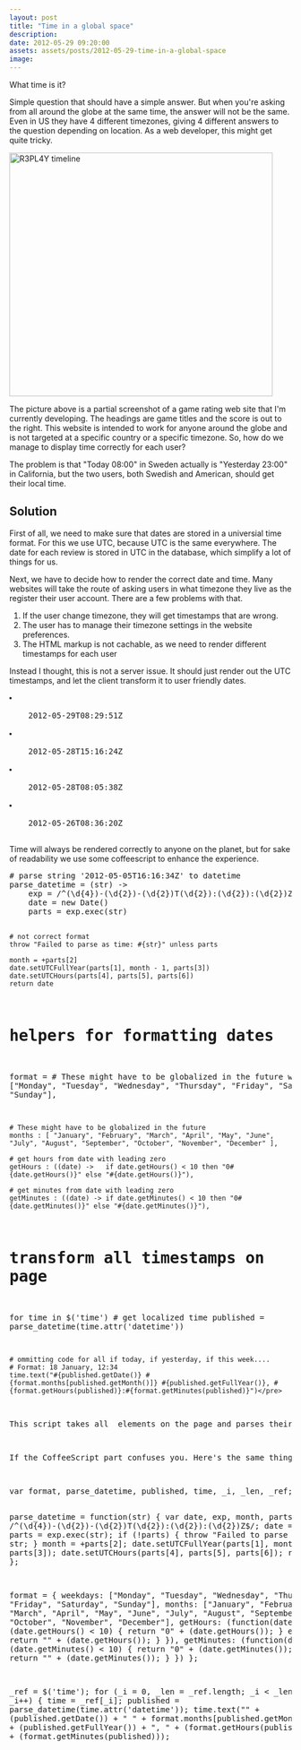```yaml
---
layout: post
title: "Time in a global space"
description:
date: 2012-05-29 09:20:00
assets: assets/posts/2012-05-29-time-in-a-global-space
image: 
---
```


<p>What time is it?</p>
<p>Simple question that should have a simple answer. But when you're asking from all around the globe at the same time, the answer will not be the same. Even in US they have 4 different timezones, giving 4 different answers to the question depending on location. As a web developer, this might get quite tricky.</p>
<p><img src="/Media/Default/BlogPost/r3pl4y_timeline.png" alt="R3PL4Y timeline" width="470" height="435" /></p>
<p>The picture above is a partial screenshot of a game rating web site that I'm currently developing. The headings are game titles and the score is out to the right. This website is intended to work for anyone around the globe and is not targeted at a specific country or a specific timezone. So, how do we manage to display time correctly for each user?</p>
<p>The problem is that "Today 08:00" in Sweden actually is "Yesterday 23:00" in California, but the two users, both Swedish and American, should get their local time.</p>
<h2>Solution</h2>
<p>First of all, we need to make sure that dates are stored in a universial time format. For this we use UTC, because UTC is the same everywhere. The date for each review is stored in UTC in the database, which simplify a lot of things for us.</p>
<p>Next, we have to decide how to render the correct date and time. Many websites will take the route of asking users in what timezone they live as the register their user account. There are a few problems with that.</p>
<ol>
<li>If the user change timezone, they will get timestamps that are wrong.</li>
<li>The user has to manage their timezone settings in the website preferences.</li>
<li>The HTML markup is not cachable, as we need to render different timestamps for each user</li>
</ol>
<p>Instead I thought, this is not a server issue. It should just render out the UTC timestamps, and let the client transform it to user friendly dates.</p>
<pre class="brush:html"><li>
	<!-- Removed unimportant markup for brevity -->
	<time datetime="2012-05-29T08:29:51Z">2012-05-29T08:29:51Z</time>
</li>
<li>
	<!-- ... -->
	<time datetime="2012-05-28T15:16:24Z">2012-05-28T15:16:24Z</time>
</li>
<li>
	<!-- ... -->
	<time datetime="2012-05-28T08:05:38Z">2012-05-28T08:05:38Z</time>
</li>
<li>
	<!-- ... -->
	<time datetime="2012-05-26T08:36:20Z">2012-05-26T08:36:20Z</time>
</li>
</pre>
<p>Time will always be rendered correctly to anyone on the planet, but for sake of readability we use some coffeescript to enhance the experience.</p>
<pre class="brush:coffeescript"># parse string '2012-05-05T16:16:34Z' to datetime
parse_datetime = (str) ->
	exp = /^(\d{4})-(\d{2})-(\d{2})T(\d{2}):(\d{2}):(\d{2})Z$/
	date = new Date()
	parts = exp.exec(str)

	# not correct format
	throw "Failed to parse as time: #{str}" unless parts

	month = +parts[2]
	date.setUTCFullYear(parts[1], month - 1, parts[3])
	date.setUTCHours(parts[4], parts[5], parts[6])
	return date

# helpers for formatting dates
format =
	# These might have to be globalized in the future
	weekdays : ["Monday", "Tuesday", "Wednesday", "Thursday", "Friday", "Saturday", "Sunday"],

	# These might have to be globalized in the future
	months : [ "January", "February", "March", "April", "May", "June", "July", "August", "September", "October", "November", "December" ],

	# get hours from date with leading zero
	getHours : ((date) ->	if date.getHours() < 10 then "0#{date.getHours()}" else "#{date.getHours()}"),

	# get minutes from date with leading zero
	getMinutes : ((date) -> if date.getMinutes() < 10 then "0#{date.getMinutes()}" else "#{date.getMinutes()}"),
	
# transform all timestamps on page
for time in $('time')
	# get localized time
	published = parse_datetime(time.attr('datetime'))
	
	# ommitting code for all if today, if yesterday, if this week....
	# Format: 18 January, 12:34 
	time.text("#{published.getDate()} #{format.months[published.getMonth()]} #{published.getFullYear()}, #{format.getHours(published)}:#{format.getMinutes(published)}")</pre>
<p>This script takes all <time> elements on the page and parses their UTC dates. When the browser parses the date, it will be parsed into local time. Why? Because the browser does know what timezone it is in, because it is the same as the computer. If you travel with your computer you are likely to update the system clock. This means that you automaticly get the correct time on the website. We do not manage timezones on the site, does not have to write settings options for it, and we don't have to take it into account while rendering the HTML. This means that we can more effectivly cache the request for all users.</p>
<p>If the CoffeeScript part confuses you. Here's the same thing compiled to javascript.</p>
<pre class="brush:javascript">var format, parse_datetime, published, time, _i, _len, _ref;

parse_datetime = function(str) {
  var date, exp, month, parts;
  exp = /^(\d{4})-(\d{2})-(\d{2})T(\d{2}):(\d{2}):(\d{2})Z$/;
  date = new Date();
  parts = exp.exec(str);
  if (!parts) {
    throw "Failed to parse as time: " + str;
  }
  month = +parts[2];
  date.setUTCFullYear(parts[1], month - 1, parts[3]);
  date.setUTCHours(parts[4], parts[5], parts[6]);
  return date;
};

format = {
  weekdays: ["Monday", "Tuesday", "Wednesday", "Thursday", "Friday", "Saturday", "Sunday"],
  months: ["January", "February", "March", "April", "May", "June", "July", "August", "September", "October", "November", "December"],
  getHours: (function(date) {
    if (date.getHours() < 10) {
      return "0" + (date.getHours());
    } else {
      return "" + (date.getHours());
    }
  }),
  getMinutes: (function(date) {
    if (date.getMinutes() < 10) {
      return "0" + (date.getMinutes());
    } else {
      return "" + (date.getMinutes());
    }
  })
};

_ref = $('time');
for (_i = 0, _len = _ref.length; _i < _len; _i++) {
  time = _ref[_i];
  published = parse_datetime(time.attr('datetime'));
  time.text("" + (published.getDate()) + " " + format.months[published.getMonth()] + " " + (published.getFullYear()) + ", " + (format.getHours(published)) + ":" + (format.getMinutes(published)));
</pre>
